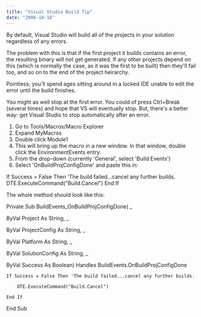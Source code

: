 ```yaml
---
title: "Visual Studio Build Tip"
date: "2006-10-18"
---
```


By default, Visual Studio will build all of the projects in your solution regardless of any errors.

The problem with this is that if the first project it builds contains an error, the resulting binary will not get generated. If any other projects depend on this (which is normally the case, as it was the first to be built) then they'll fail too, and so on to the end of the project heirarchy.

Pointless; you'll spend ages sitting around in a locked IDE unable to edit the error until the build finishes.

You might as well stop at the first error. You could of press Ctrl+Break (several times) and hope that VS will eventually stop. But, there's a better way: get Visual Studio to stop automatically after an error.

1. Go to Tools/Macros/Macro Explorer
2. Expand MyMacros
3. Double click Module1
4. This will bring up the macro in a new window. In that window, double click the EnvironmentEvents entry.
5. From the drop-down (currently 'General', select 'Build Events')
6. Select 'OnBuildProjConfigDone' and paste this in:

If Success = False Then 'The build failed...cancel any further builds.
DTE.ExecuteCommand("Build.Cancel")
End If

The whole method should look like this:

Private Sub BuildEvents\_OnBuildProjConfigDone( \_  

ByVal Project As String, \_ 

ByVal ProjectConfig As String, \_ 

ByVal Platform As String, \_ 

ByVal SolutionConfig As String, \_ 

ByVal Success As Boolean) Handles BuildEvents.OnBuildProjConfigDone   

    If Success = False Then 'The build failed...cancel any further builds.     

        DTE.ExecuteCommand("Build.Cancel")   

    End If 

End Sub
